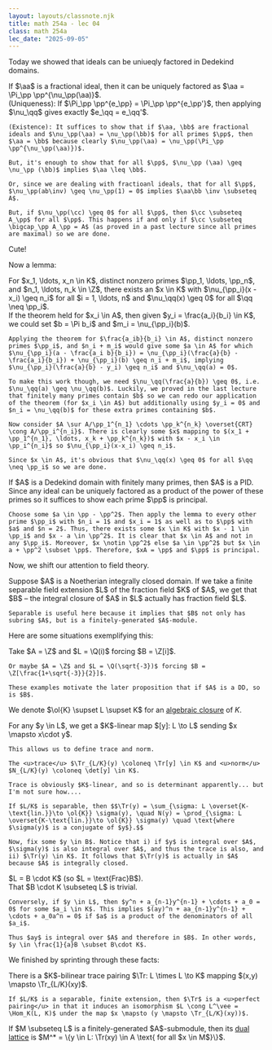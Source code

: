 ```yaml
---
layout: layouts/classnote.njk
title: math 254a - lec 04
class: math 254a
lec_date: "2025-09-05"
---
```


Today we showed that ideals can be uniueqly factored in Dedekind domains.

<div class = "subthm-box" type = "prop">
    If $\aa$ is a fractional ideal, then it can be uniquely factored as $\aa = \Pi_\pp \pp^{\nu_\pp(\aa)}$.
</div>

<div class = "subthm-box" type = "proof">
    (Uniqueness): If $\Pi_\pp \pp^{e_\pp} = \Pi_\pp \pp^{e_\pp'}$, then applying $\nu_\qq$ gives exactly $e_\qq = e_\qq'$.

    (Existence): It suffices to show that if $\aa, \bb$ are fractional ideals and $\nu_\pp(\aa) = \nu_\pp(\bb)$ for all primes $\pp$, then $\aa = \bb$ because clearly $\nu_\pp(\aa) = \nu_\pp(\Pi_\pp \pp^{\nu_\pp(\aa)})$.

    But, it's enough to show that for all $\pp$, $\nu_\pp (\aa) \geq \nu_\pp (\bb)$ implies $\aa \leq \bb$.

    Or, since we are dealing with fractioanl ideals, that for all $\pp$, $\nu_\pp(ab\inv) \geq \nu_\pp(1) = 0$ implies $\aa\bb \inv \subseteq A$.
    
    But, if $\nu_\pp(\cc) \geq 0$ for all $\pp$, then $\cc \subseteq A_\pp$ for all $\pp$. This happens if and only if $\cc \subseteq \bigcap_\pp A_\pp = A$ (as proved in a past lecture since all primes are maximal) so we are done.
</div>

Cute!

Now a lemma:

<div class = "subthm-box" type = "lemma" name = "approximation">
    For $x_1, \ldots, x_n \in K$, distinct nonzero primes $\pp_1, \ldots, \pp_n$, and $n_1, \ldots, n_k \in \Z$, there exists an $x \in K$ with $\nu_{\pp_i}(x - x_i) \geq n_i$ for all $i = 1, \ldots, n$ and $\nu_\qq(x) \geq 0$ for all $\qq \neq \pp_i$.
</div>

<div class = "subthm-box" type = "proof">
    If the theorem held for $x_i \in A$, then given $y_i = \frac{a_i}{b_i} \in K$, we could set $b = \Pi b_i$ and $m_i = \nu_{\pp_i}(b)$.
    
    Applying the theorem for $\frac{a_ib}{b_i} \in A$, distinct nonzero primes $\pp_i$, and $n_i + m_i$ would give some $a \in A$ for which $\nu_{\pp_i}(a - \frac{a_i b}{b_i}) = \nu_{\pp_i}(\frac{a}{b} - \frac{a_i}{b_i}) + \nu_{\pp_i}(b) \geq n_i + m_i$, implying $\nu_{\pp_i}(\frac{a}{b} - y_i) \geq n_i$ and $\nu_\qq(a) = 0$.

    To make this work though, we need $\nu_\qq(\frac{a}{b}) \geq 0$, i.e. $\nu_\qq(a) \geq \nu_\qq(b)$. Luckily, we proved in the last lecture that finitely many primes contain $b$ so we can redo our application of the theorem (for $x_i \in A$) but additionally using $y_i = 0$ and $n_i = \nu_\qq(b)$ for these extra primes containing $b$.

    Now consider $A \sur A/\pp_1^{n_1} \cdots \pp_k^{n_k} \overset{CRT} \cong A/\pp_i^{n_i}$. There is clearly some $x$ mapping to $(x_1 + \pp_1^{n_1}, \ldots, x_k + \pp_k^{n_k})$ with $x - x_i \in \pp_i^{n_i}$ so $\nu_{\pp_i}(x-x_i) \geq n_i$.

    Since $x \in A$, it's obvious that $\nu_\qq(x) \geq 0$ for all $\qq \neq \pp_i$ so we are done.
</div>

<div class = "subthm-box" type = "cor">
    If $A$ is a Dedekind domain with finitely many primes, then $A$ is a PID.
</div>

<div class = "subthm-box" type = "proof">
    Since any ideal can be uniquely factored as a product of the power of these primes so it suffices to show each prime $\pp$ is principal. 

    Choose some $a \in \pp - \pp^2$. Then apply the lemma to every other prime $\pp_i$ with $n_i = 1$ and $x_i = 1$ as well as to $\pp$ with $a$ and $n = 2$. Thus, there exists some $x \in K$ with $x - 1 \in \pp_i$ and $x - a \in \pp^2$. It is clear that $x \in A$ and not in any $\pp_i$. Moreover, $x \notin \pp^2$ else $a \in \pp^2$ but $x \in a + \pp^2 \subset \pp$. Therefore, $xA = \pp$ and $\pp$ is principal.
</div>

Now, we shift our attention to field theory.

<div class = "subthm-box" type = "setup">
    Suppose $A$ is a Noetherian integrally closed domain. If we take a finite separable field extension $L$ of the fraction field $K$ of $A$, we get that $B$ – the integral closure of $A$ in $L$ actually has fraction field $L$.

    Separable is useful here because it implies that $B$ not only has subring $A$, but is a finitely-generated $A$-module.
</div>

Here are some situations exemplifying this:

<div class = "subthm-box" type = "ex">
    Take $A = \Z$ and $L = \Q(i)$ forcing $B = \Z[i]$.
    
    Or maybe $A = \Z$ and $L = \Q(\sqrt{-3})$ forcing $B = \Z[\frac{1+\sqrt{-3}}{2}]$.

    These examples motivate the later proposition that if $A$ is a DD, so is $B$.
</div>

We denote $\ol{K} \supset L \supset K$ for an <u>algebraic closure</u> of $K$.

<div class = "subthm-box" type = "refresher">
    For any $y \in L$, we get a $K$-linear map $[y]: L \to L$ sending $x \mapsto x\cdot y$.

    This allows us to define trace and norm.

    The <u>trace</u> $\Tr_{L/K}(y) \coloneq \Tr[y] \in K$ and <u>norm</u> $N_{L/K}(y) \coloneq \det[y] \in K$.

    Trace is obviously $K$-linear, and so is determinant apparently... but I'm not sure how....

    If $L/K$ is separable, then $$\Tr(y) = \sum_{\sigma: L \overset{K-\text{lin.}}\to \ol{K}} \sigma(y), \quad N(y) = \prod_{\sigma: L \overset{K-\text{lin.}}\to \ol{K}} \sigma(y) \quad \text{where $\sigma(y)$ is a conjugate of $y$}.$$

    Now, fix some $y \in B$. Notice that i) if $y$ is integral over $A$, $\sigma(y)$ is also integral over $A$, and thus the trace is also, and ii) $\Tr(y) \in K$. It follows that $\Tr(y)$ is actually in $A$ because $A$ is integrally closed.
</div>

<div class = "subthm-box" type = "lemma">
    $L = B \cdot K$ (so $L = \text{Frac}B$).
</div>

<div class = "subthm-box" type = "proof">
    That $B \cdot K \subseteq L$ is trivial.

    Conversely, if $y \in L$, then $y^n + a_{n-1}y^{n-1} + \cdots + a_0 = 0$ for some $a_i \in K$. This implies $(ay)^n + aa_{n-1}y^{n-1} + \cdots + a_0a^n = 0$ if $a$ is a product of the denominators of all $a_i$.
    
    Thus $ay$ is integral over $A$ and therefore in $B$. In other words, $y \in \frac{1}{a}B \subset B\cdot K$.
</div>

We finished by sprinting through these facts:

<div class = "subthm-box" type = "rmk">
    There is a $K$-bilinear trace pairing $\Tr: L \times L \to K$ mapping $(x,y) \mapsto \Tr_{L/K}(xy)$.

    If $L/K$ is a separable, finite extension, then $\Tr$ is a <u>perfect pairing</u> in that it induces an isomorphism $L \cong L^\vee = \Hom_K(L, K)$ under the map $x \mapsto (y \mapsto \Tr_{L/K}(xy))$.
</div >

<div class = "subthm-box" type = "def" name = "dual lattice">
    If $M \subseteq L$ is a finitely-generated $A$-submodule, then its <u>dual lattice</u> is $M^* = \{y \in L: \Tr(xy) \in A \text{ for all $x \in M$}\}$.
</div>